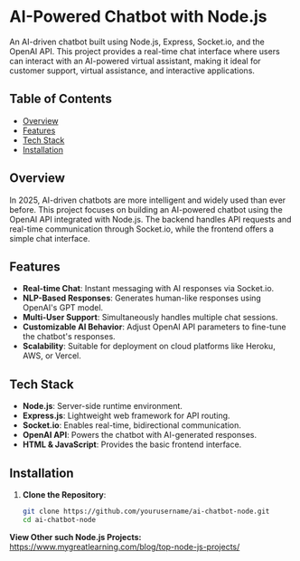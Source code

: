 # AI-Powered Chatbot with Node.js

An AI-driven chatbot built using Node.js, Express, Socket.io, and the OpenAI API. This project provides a real-time chat interface where users can interact with an AI-powered virtual assistant, making it ideal for customer support, virtual assistance, and interactive applications.

## Table of Contents

- [Overview](#overview)
- [Features](#features)
- [Tech Stack](#tech-stack)
- [Installation](#installation)

## Overview

In 2025, AI-driven chatbots are more intelligent and widely used than ever before. This project focuses on building an AI-powered chatbot using the OpenAI API integrated with Node.js. The backend handles API requests and real-time communication through Socket.io, while the frontend offers a simple chat interface.

## Features

- **Real-time Chat**: Instant messaging with AI responses via Socket.io.
- **NLP-Based Responses**: Generates human-like responses using OpenAI's GPT model.
- **Multi-User Support**: Simultaneously handles multiple chat sessions.
- **Customizable AI Behavior**: Adjust OpenAI API parameters to fine-tune the chatbot's responses.
- **Scalability**: Suitable for deployment on cloud platforms like Heroku, AWS, or Vercel.

## Tech Stack

- **Node.js**: Server-side runtime environment.
- **Express.js**: Lightweight web framework for API routing.
- **Socket.io**: Enables real-time, bidirectional communication.
- **OpenAI API**: Powers the chatbot with AI-generated responses.
- **HTML & JavaScript**: Provides the basic frontend interface.

## Installation

1. **Clone the Repository**:
   ```bash
   git clone https://github.com/yourusername/ai-chatbot-node.git
   cd ai-chatbot-node


**View Other such Node.js Projects:** https://www.mygreatlearning.com/blog/top-node-js-projects/
